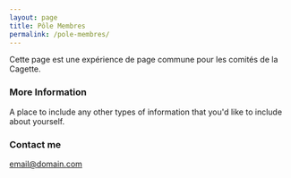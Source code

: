 ```yaml
---
layout: page
title: Pôle Membres
permalink: /pole-membres/
---
```


Cette page est une expérience de page commune pour les comités de la Cagette.

### More Information

A place to include any other types of information that you'd like to include about yourself.

### Contact me

[email@domain.com](mailto:email@domain.com)
